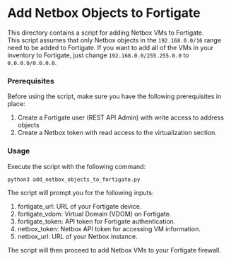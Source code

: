 # Add Netbox Objects to Fortigate

This directory contains a script for adding Netbox VMs to Fortigate.  
This script assumes that only Netbox objects in the `192.168.0.0/16` range need to be added to Fortigate. If you want to add all of the VMs in your inventory to Fortigate, just change `192.168.0.0/255.255.0.0` to `0.0.0.0/0.0.0.0`.

### Prerequisites
Before using the script, make sure you have the following prerequisites in place:  
1. Create a Fortigate user (REST API Admin) with write access to address objects
2. Create a Netbox token with read access to the virtualization section.

### Usage

Execute the script with the following command:   

```bash
python3 add_netbox_objects_to_fortigate.py
```
The script will prompt you for the following inputs:
1. fortigate_url: URL of your Fortigate device.
2. fortigate_vdom: Virtual Domain (VDOM) on Fortigate.
3. fortigate_token: API token for Fortigate authentication.
4. netbox_token: Netbox API token for accessing VM information.
5. netbox_url: URL of your Netbox instance.

The script will then proceed to add Netbox VMs to your Fortigate firewall.


